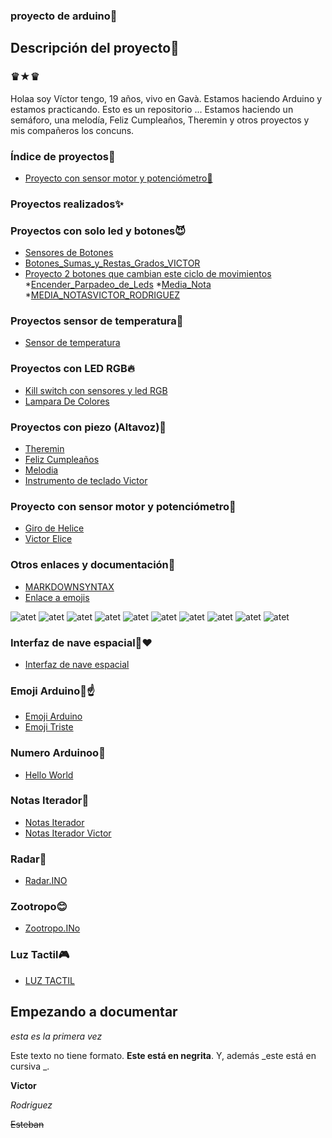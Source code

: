 ### proyecto de arduino🙈


## Descripción del proyecto🐨


### ♛★♛

Holaa soy Víctor tengo, 19 años, vivo en Gavà. Estamos haciendo Arduino y estamos practicando. Esto es un repositorio ... Estamos haciendo un semáforo, una melodía, Feliz Cumpleaños, Theremin y otros proyectos y mis compañeros los concuns.

### Índice de proyectos🐺

* [Proyecto con sensor motor y potenciómetro🎵](https://github.com/XXDARKNIGHTXX/arduino#proyecto-con-sensor-motor-y-potenci%C3%B3metro)

### Proyectos realizados✨

### Proyectos con solo led y botones😈

* [Sensores de Botones](https://github.com/XXDARKNIGHTXX/arduino/blob/main/SENSORES_DE_BOTONES_VICTOR_RODRIGUEZ_ESTEBAN.ino)
* [Botones_Sumas_y_Restas_Grados_VICTOR](https://github.com/XXDARKNIGHTXX/arduino/tree/main/BOTONES_SUMAS_Y_RESTAS_GRADOS_VICTOR)
* [Proyecto 2 botones que cambian este ciclo de movimientos](https://github.com/XXDARKNIGHTXX/arduino/tree/main/PROYECTO_2_BOTONES_QUE_CAMBIAN_ESTE_CICLOS_DE_MOVIMIENTOS)
*[Encender_Parpadeo_de_Leds](https://github.com/XXDARKNIGHTXX/arduino/tree/main/Encender_Parpadeo_de_ledsVictorR.ino)
*[Media_Nota](https://github.com/XXDARKNIGHTXX/arduino/tree/main/MEDIA_NOTASVICTOR.INO)
*[MEDIA_NOTASVICTOR_RODRIGUEZ](https://github.com/XXDARKNIGHTXX/arduino/tree/main/MEDIA_NOTASVICTOR_RODRIGUEZ.INO)

### Proyectos sensor de temperatura🖤

* [Sensor de temperatura](https://github.com/XXDARKNIGHTXX/arduino/blob/main/sketch_jan25a_TEMPERATURA/sketch_jan25a_VICTOR_R.ino)


### Proyectos con LED RGB🔥
* [Kill switch con sensores y led RGB](https://github.com/XXDARKNIGHTXX/arduino/blob/main/KILL_SWITCH.ino)
* [Lampara De Colores](https://github.com/XXDARKNIGHTXX/arduino/tree/main/lampara_de_colores.ino_Victor)


### Proyectos con piezo (Altavoz)💸

* [Theremin](https://github.com/XXDARKNIGHTXX/arduino/blob/main/theremin.ino)
* [Feliz Cumpleaños](https://github.com/XXDARKNIGHTXX/arduino/blob/main/FELIZCUMPLEA_OS.inoVictor.ino)
* [Melodia](https://github.com/XXDARKNIGHTXX/arduino/blob/main/MELODIA.INO)
* [Instrumento de teclado Victor](https://github.com/XXDARKNIGHTXX/arduino/tree/main/instrumento_de_teclado_victor)

### Proyecto con sensor motor y potenciómetro🎵

* [Giro de Helice](https://github.com/XXDARKNIGHTXX/arduino/tree/main/GIRO%20DE%20HELICE)
* [Victor Elice](https://github.com/XXDARKNIGHTXX/arduino/tree/main/VICTOR_HELICE)





### Otros enlaces y documentación🐾


* [MARKDOWNSYNTAX](https://guides.github.com/pdfs/markdown-cheatsheet-online.pdf)
* [Enlace a emojis](https://emojikeyboard.top/es/)


![atet](https://raw.githubusercontent.com/XXDARKNIGHTXX/arduino/main/Captura%20de%20pantalla%20de%202021-02-11%2012-14-46.png)
![atet](https://github.com/XXDARKNIGHTXX/arduino/blob/main/Captura%20de%20pantalla%20de%202021-02-11%2012-28-01.png)
![atet](https://github.com/XXDARKNIGHTXX/arduino/blob/main/VICTOR%20CAPTURA%20DE%20PANTALLA%2B.png)
![atet](https://github.com/XXDARKNIGHTXX/arduino/blob/main/IMG_20210223_124153.jpg)
![atet](https://github.com/XXDARKNIGHTXX/arduino/blob/main/IMG_20210228_183513.jpg)
![atet](https://github.com/XXDARKNIGHTXX/arduino/blob/main/IMG_20210311_123849.jpg)
![atet](https://github.com/XXDARKNIGHTXX/arduino/blob/main/IMG_20210311_132242.jpg)
![atet](https://github.com/XXDARKNIGHTXX/arduino/blob/main/IMG_20210311_133243.jpg) 
![atet](https://github.com/XXDARKNIGHTXX/arduino/blob/main/IMG_20210312_133535.jpg)
![atet](https://github.com/XXDARKNIGHTXX/arduino/blob/main/IMG_20210315_132751.jpg)

### Interfaz de nave espacial🌹❤
* [Interfaz de nave espacial](https://github.com/XXDARKNIGHTXX/arduino/tree/main/INTERFAZ_DE_NAVE_ESPACIAL_VICTOR)


### Emoji Arduino🖤☝
* [Emoji Arduino](https://github.com/XXDARKNIGHTXX/arduino/tree/main/emojiVictor.ino)
* [Emoji Triste](https://github.com/XXDARKNIGHTXX/arduino/tree/main/CARA_TRISTE_VICTOR)


### Numero Arduinoo🌴
* [Hello World](https://github.com/XXDARKNIGHTXX/arduino/tree/main/numeros_arduino)
 
 
 
 
 ### Notas Iterador🦝
 * [Notas Iterador](https://github.com/XXDARKNIGHTXX/arduino/tree/main/MEDIAVICTOR)
 * [Notas Iterador Victor](https://github.com/XXDARKNIGHTXX/arduino/tree/main/MEDIA_NOTASVICTOR.INO)
 


### Radar💜
* [Radar.INO](https://github.com/XXDARKNIGHTXX/arduino/tree/main/RADAR.INOVICTOR)



### Zootropo😊
* [Zootropo.INo](https://github.com/XXDARKNIGHTXX/arduino/tree/main/ZOOTROPO.INO_VICTOR)




### Luz Tactil🎮
* [LUZ TACTIL](https://github.com/XXDARKNIGHTXX/arduino/tree/main/luz_tactill.VICTORino)
 
 ## Empezando a documentar

_esta es la primera vez_

Este texto no tiene formato. **Este está en negrita**. Y, además _este está en cursiva _.

<b>Victor</b>

 <i> Rodriguez</i> 
 
 <del> Esteban</del>
